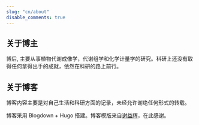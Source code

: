 ```yaml
---
slug: "cn/about"
disable_comments: true
---
```

## 关于博主        


博后, 主要从事植物代谢成像学，代谢组学和化学计量学的研究。科研上还没有取得任何拿得出手的成就，依然在科研的路上前行。 

      
## 关于博客


博客内容主要是对自己生活和科研方面的记录，未经允许谢绝任何形式的转载。

博客采用 Blogdown + Hugo 搭建。博客模版来自[谢益辉](https://yihui.name)，在此感谢。


